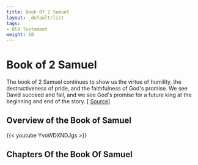 ```yaml
---
title: Book Of 2 Samuel
layout: _default/list
tags:
- Old Testament
weight: 10
---
```

# Book of 2 Samuel

The book of 2 Samuel continues to show us the virtue of humility, the destructiveness of pride, and the faithfulness of God's promise. We see David succeed and fail, and we see God's promise for a future king at the beginning and end of the story. [ [Source](https://bibleproject.com/explore/video/2-samuel/)]

## Overview of the Book of Samuel
{{< youtube YvoWDXNDJgs >}}

## Chapters Of the Book Of Samuel
